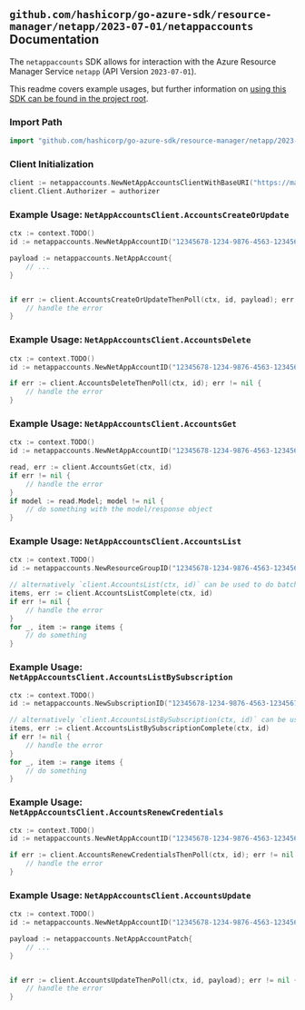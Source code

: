 
## `github.com/hashicorp/go-azure-sdk/resource-manager/netapp/2023-07-01/netappaccounts` Documentation

The `netappaccounts` SDK allows for interaction with the Azure Resource Manager Service `netapp` (API Version `2023-07-01`).

This readme covers example usages, but further information on [using this SDK can be found in the project root](https://github.com/hashicorp/go-azure-sdk/tree/main/docs).

### Import Path

```go
import "github.com/hashicorp/go-azure-sdk/resource-manager/netapp/2023-07-01/netappaccounts"
```


### Client Initialization

```go
client := netappaccounts.NewNetAppAccountsClientWithBaseURI("https://management.azure.com")
client.Client.Authorizer = authorizer
```


### Example Usage: `NetAppAccountsClient.AccountsCreateOrUpdate`

```go
ctx := context.TODO()
id := netappaccounts.NewNetAppAccountID("12345678-1234-9876-4563-123456789012", "example-resource-group", "netAppAccountValue")

payload := netappaccounts.NetAppAccount{
	// ...
}


if err := client.AccountsCreateOrUpdateThenPoll(ctx, id, payload); err != nil {
	// handle the error
}
```


### Example Usage: `NetAppAccountsClient.AccountsDelete`

```go
ctx := context.TODO()
id := netappaccounts.NewNetAppAccountID("12345678-1234-9876-4563-123456789012", "example-resource-group", "netAppAccountValue")

if err := client.AccountsDeleteThenPoll(ctx, id); err != nil {
	// handle the error
}
```


### Example Usage: `NetAppAccountsClient.AccountsGet`

```go
ctx := context.TODO()
id := netappaccounts.NewNetAppAccountID("12345678-1234-9876-4563-123456789012", "example-resource-group", "netAppAccountValue")

read, err := client.AccountsGet(ctx, id)
if err != nil {
	// handle the error
}
if model := read.Model; model != nil {
	// do something with the model/response object
}
```


### Example Usage: `NetAppAccountsClient.AccountsList`

```go
ctx := context.TODO()
id := netappaccounts.NewResourceGroupID("12345678-1234-9876-4563-123456789012", "example-resource-group")

// alternatively `client.AccountsList(ctx, id)` can be used to do batched pagination
items, err := client.AccountsListComplete(ctx, id)
if err != nil {
	// handle the error
}
for _, item := range items {
	// do something
}
```


### Example Usage: `NetAppAccountsClient.AccountsListBySubscription`

```go
ctx := context.TODO()
id := netappaccounts.NewSubscriptionID("12345678-1234-9876-4563-123456789012")

// alternatively `client.AccountsListBySubscription(ctx, id)` can be used to do batched pagination
items, err := client.AccountsListBySubscriptionComplete(ctx, id)
if err != nil {
	// handle the error
}
for _, item := range items {
	// do something
}
```


### Example Usage: `NetAppAccountsClient.AccountsRenewCredentials`

```go
ctx := context.TODO()
id := netappaccounts.NewNetAppAccountID("12345678-1234-9876-4563-123456789012", "example-resource-group", "netAppAccountValue")

if err := client.AccountsRenewCredentialsThenPoll(ctx, id); err != nil {
	// handle the error
}
```


### Example Usage: `NetAppAccountsClient.AccountsUpdate`

```go
ctx := context.TODO()
id := netappaccounts.NewNetAppAccountID("12345678-1234-9876-4563-123456789012", "example-resource-group", "netAppAccountValue")

payload := netappaccounts.NetAppAccountPatch{
	// ...
}


if err := client.AccountsUpdateThenPoll(ctx, id, payload); err != nil {
	// handle the error
}
```
